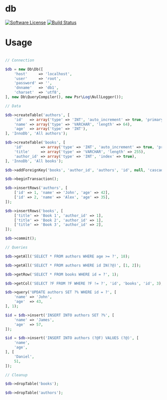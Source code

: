 # db

[![Software License][ico-license]](LICENSE)
[![Build Status][ico-travis]][link-travis]

[ico-license]: https://img.shields.io/badge/license-MIT-brightgreen.svg?style=flat-square
[ico-travis]: https://img.shields.io/travis/damner/db/master.svg?style=flat-square
[link-travis]: https://travis-ci.org/damner/db

# Usage

```php

// Connection

$db = new Db\Db([
	'host'     => 'localhost',
	'user'     => 'root',
	'password' => '',
	'dnname'   => 'db1',
	'charset'  => 'utf8',
], new Db\QueryCompiler(), new Psr\Log\NullLogger());

// Data

$db->createTable('authors', [
	'id'   => array('type' => 'INT', 'auto_increment' => true, 'primary' => true),
	'name' => array('type' => 'VARCHAR', 'length' => 64),
	'age'  => array('type' => 'INT'),
], 'InnoDb', 'All authors');

$db->createTable('books', [
	'id'        => array('type' => 'INT', 'auto_increment' => true, 'primary' => true),
	'title'     => array('type' => 'VARCHAR', 'length' => 255),
	'author_id' => array('type' => 'INT', 'index' => true),
], 'InnoDb', 'All books');

$db->addForeignKey('books', 'author_id', 'authors', 'id', null, 'cascade', 'cascade');

$db->beginTransaction();

$db->insertRows('authors', [
	['id' => 1, 'name' => 'John', 'age' => 42],
	['id' => 2, 'name' => 'Alex', 'age' => 35],
]);

$db->insertRows('books', [
	['title' => 'Book 1', 'author_id' => 1],
	['title' => 'Book 2', 'author_id' => 1],
	['title' => 'Book 3', 'author_id' => 2],
]);

$db->commit();

// Queries

$db->getAll('SELECT * FROM authors WHERE age >= ?', 18);

$db->getAll('SELECT * FROM authors WHERE id IN(?@)', [1, 2]);

$db->getRow('SELECT * FROM books WHERE id = ?', 1);

$db->getCol('SELECT ?F FROM ?F WHERE ?F != ?', 'id', 'books', 'id', 3);

$db->query('UPDATE authors SET ?% WHERE id = ?', [
	'name' => 'John',
	'age'  => 43,
], 1);

$id = $db->insert('INSERT INTO authors SET ?%', [
	'name' => 'James',
	'age'  => 57,
]);

$id = $db->insert('INSERT INTO authors (?@F) VALUES (?@)', [
	'name',
	'age',
], [
	'Daniel',
	51,
]);

// Cleanup

$db->dropTable('books');

$db->dropTable('authors');

```